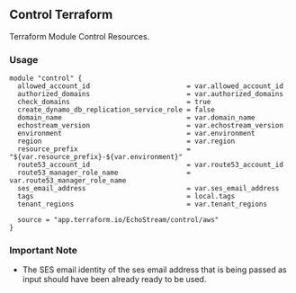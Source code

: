 ## Control Terraform
Terraform Module Control Resources. 

### Usage
```
module "control" {
  allowed_account_id                        = var.allowed_account_id
  authorized_domains                        = var.authorized_domains
  check_domains                             = true
  create_dynamo_db_replication_service_role = false
  domain_name                               = var.domain_name
  echostream_version                        = var.echostream_version
  environment                               = var.environment
  region                                    = var.region
  resource_prefix                           = "${var.resource_prefix}-${var.environment}"
  route53_account_id                        = var.route53_account_id
  route53_manager_role_name                 = var.route53_manager_role_name
  ses_email_address                         = var.ses_email_address
  tags                                      = local.tags
  tenant_regions                            = var.tenant_regions

  source = "app.terraform.io/EchoStream/control/aws"
}

```

### Important Note
- The SES email identity of the ses email address that is being passed as input should have been already ready to be used.